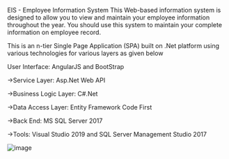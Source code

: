 EIS - Employee Information System
This Web-based information system is designed to allow you to view and maintain your employee information throughout the year. You should use this system to maintain your complete information on employee record.

This is an n-tier Single Page Application (SPA) built on .Net platform using various technologies for various layers as given below

 User Interface: AngularJS and BootStrap

 ->Service Layer: Asp.Net Web API

 ->Business Logic Layer: C#.Net

 ->Data Access Layer: Entity Framework Code First

 ->Back End: MS SQL Server 2017

 ->Tools: Visual Studio 2019 and SQL Server Management Studio 2017

![image](https://user-images.githubusercontent.com/70046384/124347809-17ab1500-dc04-11eb-9369-033ffd4b1184.png)
